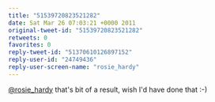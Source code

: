 ```yaml
---
title: "51539720823521282"
date: Sat Mar 26 07:03:21 +0000 2011
original-tweet-id: "51539720823521282"
retweets: 0
favorites: 0
reply-tweet-id: "51370610126897152"
reply-user-id: "24749436"
reply-user-screen-name: "rosie_hardy"
---
```

<a href="https://twitter.com/rosie_hardy">@rosie_hardy</a> that's  bit of a result, wish I'd have done that :-)
